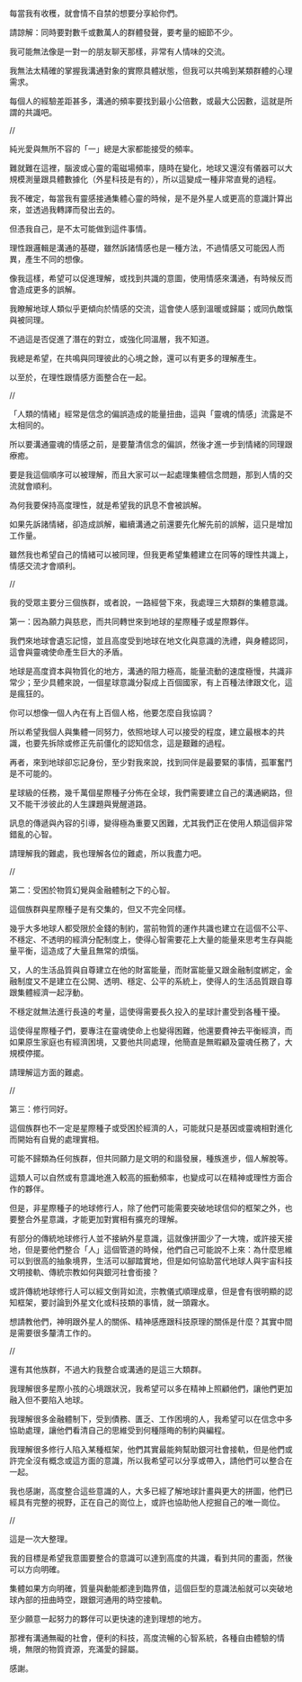 
每當我有收穫，就會情不自禁的想要分享給你們。

請諒解：同時要對數千或數萬人的群體發聲，要考量的細節不少。

我可能無法像是一對一的朋友聊天那樣，非常有人情味的交流。

我無法太精確的掌握我溝通對象的實際具體狀態，但我可以共鳴到某類群體的心理需求。

每個人的經驗差距甚多，溝通的頻率要找到最小公倍數，或最大公因數，這就是所謂的共識吧。

//

純光愛與無所不容的「一」總是大家都能接受的頻率。

難就難在這裡，腦波或心靈的電磁場頻率，隨時在變化，地球又還沒有儀器可以大規模測量跟具體數據化（外星科技是有的），所以這變成一種非常直覺的過程。

我不確定，每當我有靈感接通集體心靈的時候，是不是外星人或更高的意識計算出來，並透過我轉譯而發出去的。

但憑我自己，是不太可能做到這件事情。

理性跟邏輯是溝通的基礎，雖然訴諸情感也是一種方法，不過情感又可能因人而異，產生不同的想像。

像我這樣，希望可以促進理解，或找到共識的意圖，使用情感來溝通，有時候反而會造成更多的誤解。

我瞭解地球人類似乎更傾向於情感的交流，這會使人感到溫暖或歸屬；或同仇敵愾與被同理。

不過這是否促進了潛在的對立，或強化同溫層，我不知道。

我總是希望，在共鳴與同理彼此的心境之餘，還可以有更多的理解產生。

以至於，在理性跟情感方面整合在一起。

//

「人類的情緒」經常是信念的偏誤造成的能量扭曲，這與「靈魂的情感」流露是不太相同的。

所以要溝通靈魂的情感之前，是要釐清信念的偏誤，然後才進一步到情緒的同理跟療癒。

要是我這個順序可以被理解，而且大家可以一起處理集體信念問題，那到人情的交流就會順利。

為何我要保持高度理性，就是希望我的訊息不會被誤解。

如果先訴諸情緒，卻造成誤解，繼續溝通之前還要先化解先前的誤解，這只是增加工作量。

雖然我也希望自己的情緒可以被同理，但我更希望集體建立在同等的理性共識上，情感交流才會順利。

//

我的受眾主要分三個族群，或者說，一路經營下來，我處理三大類群的集體意識。

第一：因為願力與慈悲，而共同轉世來到地球的星際種子或星際夥伴。

我們來地球會遺忘記憶，並且高度受到地球在地文化與意識的洗禮，與身體認同，這會與靈魂使命產生巨大的矛盾。

地球是高度資本與物質化的地方，溝通的阻力極高，能量流動的速度極慢，共識非常少；至少具體來說，一個星球意識分裂成上百個國家，有上百種法律跟文化，這是瘋狂的。

你可以想像一個人內在有上百個人格，他要怎麼自我協調？

所以希望我個人與集體一同努力，依照地球人可以接受的程度，建立最根本的共識，也要先拆除或修正先前僵化的認知信念，這是艱難的過程。

再者，來到地球卻忘記身份，至少對我來說，找到同伴是最要緊的事情，孤軍奮鬥是不可能的。

星球級的任務，幾千萬個星際種子分佈在全球，我們需要建立自己的溝通網路，但又不能干涉彼此的人生課題與覺醒道路。

訊息的傳遞與內容的引導，變得極為重要又困難，尤其我們正在使用人類這個非常錯亂的心智。

請理解我的難處，我也理解各位的難處，所以我盡力吧。

//

第二：受困於物質幻覺與金融體制之下的心智。

這個族群與星際種子是有交集的，但又不完全同樣。

幾乎大多地球人都受限於金錢的制約，當前物質的運作共識也建立在這個不公平、不穩定、不透明的經濟分配制度上，使得心智需要花上大量的能量來思考生存與能量平衡，這造成了大量且無常的煩惱。

又，人的生活品質與自尊建立在他的財富能量，而財富能量又跟金融制度綁定，金融制度又不是建立在公開、透明、穩定、公平的系統上，使得人的生活品質跟自尊跟集體經濟一起浮動。

不穩定就無法進行長遠的考量，這使得需要長久投入的星球計畫受到各種干擾。

這使得星際種子們，要專注在靈魂使命上也變得困難，他還要費神去平衡經濟，而如果原生家庭也有經濟困境，又要他共同處理，他簡直是無暇顧及靈魂任務了，大規模停擺。

請理解這方面的難處。

//

第三：修行同好。

這個族群也不一定是星際種子或受困於經濟的人，可能就只是基因或靈魂相對進化而開始有自覺的處理實相。

可能不歸類為任何族群，但共同願力是文明的和諧發展，種族進步，個人解脫等。

這類人可以自然或有意識地進入較高的振動頻率，也變成可以在精神或理性方面合作的夥伴。

但是，非星際種子的地球修行人，除了他們可能需要突破地球信仰的框架之外，也要整合外星意識，才能更加對實相有擴充的理解。

有部分的傳統地球修行人並不接納外星意識，這就像拼圖少了一大塊，或許接天接地，但是要他們整合「人」這個管道的時候，他們自己可能說不上來：為什麼思維可以到很高的抽象境界，生活可以腳踏實地，但是如何協助當代地球人與宇宙科技文明接軌、傳統宗教如何與銀河社會銜接？

或許傳統地球修行人可以經文倒背如流，宗教儀式順理成章，但是會有很明顯的認知框架，要討論到外星文化或科技類的事情，就一頭霧水。

想請教他們，神明跟外星人的關係、精神感應跟科技原理的關係是什麼？其實中間是需要很多釐清工作的。

//

還有其他族群，不過大約我整合或溝通的是這三大類群。

我理解很多星際小孩的心境跟狀況，我希望可以多在精神上照顧他們，讓他們更加融入但不要陷入地球。

我理解很多金融體制下，受到債務、匱乏、工作困境的人，我希望可以在信念中多協助處理，讓他們看清自己的思維受到何種隱晦的制約與編程。

我理解很多修行人陷入某種框架，他們其實最能夠幫助銀河社會接軌，但是他們或許完全沒有概念或這方面的意識，所以我希望可以分享或帶入，請他們可以整合在一起。

我也感謝，高度整合這些意識的人，大多已經了解地球計畫與更大的拼圖，他們已經具有完整的視野，正在自己的崗位上，或許也協助他人挖掘自己的唯一崗位。

//

這是一次大整理。

我的目標是希望我意圖要整合的意識可以達到高度的共識，看到共同的畫面，然後可以方向明確。

集體如果方向明確，質量與動能都達到臨界值，這個巨型的意識法船就可以突破地球內部的扭曲時空，跟銀河通用的時空接軌。

至少願意一起努力的夥伴可以更快速的達到理想的地方。

那裡有溝通無礙的社會，便利的科技，高度流暢的心智系統，各種自由體驗的情境，無限的物質資源，充滿愛的歸屬。

感謝。